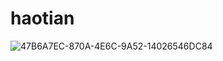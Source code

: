 # haotian
![47B6A7EC-870A-4E6C-9A52-14026546DC84](https://github.com/haotian091412/haotian/assets/159744812/0523bd32-2201-4b2f-90d6-98675402726d)
